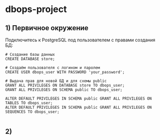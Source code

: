 # dbops-project

## 1) Первичное окружение
Подключитесь к PostgreSQL под пользователем с правами создания БД: <br>
```
# Создание базы данных
CREATE DATABASE store;

# Создаём пользователя с логином и паролем
CREATE USER dbops_user WITH PASSWORD 'your_password';

# Выдача прав для новой БД и для схемы public
GRANT ALL PRIVILEGES ON DATABASE store TO dbops_user;
GRANT ALL PRIVILEGES ON SCHEMA public TO dbops_user;

ALTER DEFAULT PRIVILEGES IN SCHEMA public GRANT ALL PRIVILEGES ON TABLES TO dbops_user;
ALTER DEFAULT PRIVILEGES IN SCHEMA public GRANT ALL PRIVILEGES ON SEQUENCES TO dbops_user;


```

## 2)   
